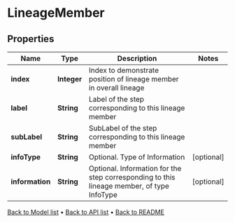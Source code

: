 

# LineageMember


## Properties

| Name | Type | Description | Notes |
|------------ | ------------- | ------------- | -------------|
|**index** | **Integer** | Index to demonstrate position of lineage member in overall lineage |  |
|**label** | **String** | Label of the step corresponding to this lineage member |  |
|**subLabel** | **String** | SubLabel of the step corresponding to this lineage member |  |
|**infoType** | **String** | Optional. Type of Information |  [optional] |
|**information** | **String** | Optional. Information for the step corresponding to this lineage member, of type InfoType |  [optional] |



[Back to Model list](../README.md#documentation-for-models) &#8226; [Back to API list](../README.md#documentation-for-api-endpoints) &#8226; [Back to README](../README.md)


